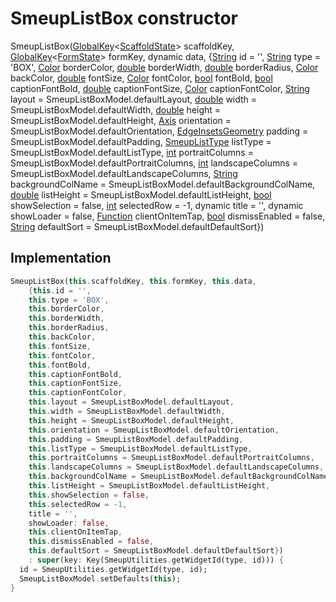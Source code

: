 


# SmeupListBox constructor







SmeupListBox([GlobalKey](https://api.flutter.dev/flutter/widgets/GlobalKey-class.html)&lt;[ScaffoldState](https://api.flutter.dev/flutter/material/ScaffoldState-class.html)> scaffoldKey, [GlobalKey](https://api.flutter.dev/flutter/widgets/GlobalKey-class.html)&lt;[FormState](https://api.flutter.dev/flutter/widgets/FormState-class.html)> formKey, dynamic data, {[String](https://api.flutter.dev/flutter/dart-core/String-class.html) id = '', [String](https://api.flutter.dev/flutter/dart-core/String-class.html) type = 'BOX', [Color](https://api.flutter.dev/flutter/dart-ui/Color-class.html) borderColor, [double](https://api.flutter.dev/flutter/dart-core/double-class.html) borderWidth, [double](https://api.flutter.dev/flutter/dart-core/double-class.html) borderRadius, [Color](https://api.flutter.dev/flutter/dart-ui/Color-class.html) backColor, [double](https://api.flutter.dev/flutter/dart-core/double-class.html) fontSize, [Color](https://api.flutter.dev/flutter/dart-ui/Color-class.html) fontColor, [bool](https://api.flutter.dev/flutter/dart-core/bool-class.html) fontBold, [bool](https://api.flutter.dev/flutter/dart-core/bool-class.html) captionFontBold, [double](https://api.flutter.dev/flutter/dart-core/double-class.html) captionFontSize, [Color](https://api.flutter.dev/flutter/dart-ui/Color-class.html) captionFontColor, [String](https://api.flutter.dev/flutter/dart-core/String-class.html) layout = SmeupListBoxModel.defaultLayout, [double](https://api.flutter.dev/flutter/dart-core/double-class.html) width = SmeupListBoxModel.defaultWidth, [double](https://api.flutter.dev/flutter/dart-core/double-class.html) height = SmeupListBoxModel.defaultHeight, [Axis](https://api.flutter.dev/flutter/painting/Axis.html) orientation = SmeupListBoxModel.defaultOrientation, [EdgeInsetsGeometry](https://api.flutter.dev/flutter/painting/EdgeInsetsGeometry-class.html) padding = SmeupListBoxModel.defaultPadding, [SmeupListType](../../smeup_models_widgets_smeup_list_box_model/SmeupListType.md) listType = SmeupListBoxModel.defaultListType, [int](https://api.flutter.dev/flutter/dart-core/int-class.html) portraitColumns = SmeupListBoxModel.defaultPortraitColumns, [int](https://api.flutter.dev/flutter/dart-core/int-class.html) landscapeColumns = SmeupListBoxModel.defaultLandscapeColumns, [String](https://api.flutter.dev/flutter/dart-core/String-class.html) backgroundColName = SmeupListBoxModel.defaultBackgroundColName, [double](https://api.flutter.dev/flutter/dart-core/double-class.html) listHeight = SmeupListBoxModel.defaultListHeight, [bool](https://api.flutter.dev/flutter/dart-core/bool-class.html) showSelection = false, [int](https://api.flutter.dev/flutter/dart-core/int-class.html) selectedRow = -1, dynamic title = '', dynamic showLoader = false, [Function](https://api.flutter.dev/flutter/dart-core/Function-class.html) clientOnItemTap, [bool](https://api.flutter.dev/flutter/dart-core/bool-class.html) dismissEnabled = false, [String](https://api.flutter.dev/flutter/dart-core/String-class.html) defaultSort = SmeupListBoxModel.defaultDefaultSort})





## Implementation

```dart
SmeupListBox(this.scaffoldKey, this.formKey, this.data,
    {this.id = '',
    this.type = 'BOX',
    this.borderColor,
    this.borderWidth,
    this.borderRadius,
    this.backColor,
    this.fontSize,
    this.fontColor,
    this.fontBold,
    this.captionFontBold,
    this.captionFontSize,
    this.captionFontColor,
    this.layout = SmeupListBoxModel.defaultLayout,
    this.width = SmeupListBoxModel.defaultWidth,
    this.height = SmeupListBoxModel.defaultHeight,
    this.orientation = SmeupListBoxModel.defaultOrientation,
    this.padding = SmeupListBoxModel.defaultPadding,
    this.listType = SmeupListBoxModel.defaultListType,
    this.portraitColumns = SmeupListBoxModel.defaultPortraitColumns,
    this.landscapeColumns = SmeupListBoxModel.defaultLandscapeColumns,
    this.backgroundColName = SmeupListBoxModel.defaultBackgroundColName,
    this.listHeight = SmeupListBoxModel.defaultListHeight,
    this.showSelection = false,
    this.selectedRow = -1,
    title = '',
    showLoader: false,
    this.clientOnItemTap,
    this.dismissEnabled = false,
    this.defaultSort = SmeupListBoxModel.defaultDefaultSort})
    : super(key: Key(SmeupUtilities.getWidgetId(type, id))) {
  id = SmeupUtilities.getWidgetId(type, id);
  SmeupListBoxModel.setDefaults(this);
}
```







